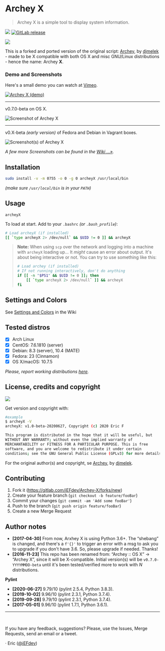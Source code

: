 # Archey X

> Archey X is a simple tool to display system information.

[![][masterBadge]][master] [![GitLab release][latestBadge]][latest]

![][pythonVersion]


This is a forked and ported version of the original script: [Archey][dja], by [djmelek][djm] - made to be X compatible with both OS X and misc GNU/Linux distributions - hence the name: Archey **X**.


### Demo and Screenshots

Here's a small demo you can watch at [Vimeo][vimeo].

[![][vimeo_poster]][vimeo]

- - -

v0.7.0-beta on OS X.

![][scrap]

- - -

v0.X-beta _(early version)_ of Fedora and Debian in Vagrant boxes.

![][x2]

_A few more Screenshots can be found in the [Wiki …»][scraps]._


## Installation

```bash
sudo install -v -m 0755 -o 0 -g 0 archeyX /usr/local/bin
```

_(make sure `/usr/local/bin` is in your `PATH`)_


## Usage

    archeyX

To load at start. Add to your `.bashrc` _(or `.bash_profile`)_:

```bash
# Load archeyX (if installed)
[[ `type archeyX 2> /dev/null` && $UID != 0 ]] && archeyX
```

> **Note:** When using `scp` over the network and logging into a machine with `archeyX` loading up... It _might_ cause an error about output. It's about being interactive or not. You can try to use something like this:
>
> ```bash
> # Load archey (if installed)
> # If not running interactively, don't do anything
> if [[ -n "$PS1" && $UID != 0 ]]; then
>     [[ `type archeyX 2> /dev/null` ]] && archeyX
> fi
> ```


## Settings and Colors

See [Settings and Colors][prefs] in the Wiki


## Tested distros

- [x] Arch Linux
- [x] CentOS: 7.6.1810 (server)
- [x] Debian: 8.3 (server), 10.4 (MATE)
- [x] Fedora: 23 (Cinnamon)
- [x] OS X/macOS: 10.7.5

_Please, report working distributions [here][iss1]._


## License, credits and copyright

![][licenseBadge]

Get version and copyright with:

```bash
#example
$ archeyX -V
archeyX: v1.0-beta-20200627, Copyright (c) 2020 Eric F

This program is distributed in the hope that it will be useful, but
WITHOUT ANY WARRANTY; without even the implied warranty of
MERCHANTABILITY or FITNESS FOR A PARTICULAR PURPOSE. This is free
software, and you are welcome to redistribute it under certain
conditions; see the GNU General Public License (GPLv3) for more details.
```

For the original author(s) and copyright, se [Archey][dja], by [djmelek][djm].


## Contributing

1. Fork it (<https://gitlab.com/iEFdev/Archey-X/forks/new>)
2. Create your feature branch (`git checkout -b feature/fooBar`)
3. Commit your changes (`git commit -am 'Add some fooBar'`)
4. Push to the branch (`git push origin feature/fooBar`)
5. Create a new Merge Request


## Author notes

-	**[2017-04-30]** From now, Arxhey X is using Python 3.6+. The “shebang” is changed, and there's a `f'{}'` to trigger an error with a msg to ask you to upgrade if you don't have 3.6. So, please upgrade if needed. Thanks!
-	**[2016-11-23]** This repo has been renamed from: “Archey :: OS X” -> “Archey X”, since it will be X-compatible. Initial version(s) will be `v0.7.0-YYYYMMDD-beta` until it's been tested/verified more to work with _N_ distributions.

**Pylint**

-	**[2020-06-27]** 9.79/10 (pylint 2.5.4, Python 3.8.3).
-	**[2019-10-02]** 9.96/10 (pylint 2.3.1, Python 3.7.4).
-	**[2019-09-28]** 9.79/10 (pylint 2.3.1, Python 3.7.4).
-	**[2017-05-01]** 9.96/10 (pylint 1.7.1, Python 3.6.1).

- - -

 

If you have any feedback, suggestions? Please, use the Issues, Merge Requests, send an email or a tweet.

· Eric ([@iEFdev][twitter])

<!-- Markdown: link & image dfn's -->
[pythonVersion]: https://img.shields.io/badge/Python-%3E%3D_3.6-FAC826.svg?style=plastic&colorA=3D75AD
[licenseBadge]: https://img.shields.io/badge/license-GPL--3.0-orange.svg?style=plastic
[masterBadge]: https://img.shields.io/badge/master-v1.0--beta-778899.svg?style=plastic
[latestBadge]: https://img.shields.io/badge/latest-v0.9.0-blue.svg?style=plastic
[latest]: https://gitlab.com/iEFdev/Archey-X/tags/ "Tags"
[master]: https://gitlab.com/iEFdev/Archey-X/ "Master"
[dja]: https://github.com/djmelik/archey "Archey"
[djm]: https://github.com/djmelik "Melik Manukyan"
[vimeo]: https://vimeo.com/217440806 "Archey X (demo)"
[vimeo_poster]: https://gitlab.com/iEFdev/Archey-X/raw/main/images/vimeo_poster.png "Archey X (demo)"
[scrap]: https://gitlab.com/iEFdev/Archey-X/raw/main/images/screenshot.png "Screenshot of Archey X"
[scraps]: https://gitlab.com/iEFdev/Archey-X/wikis/Screenshots "More Screenshots"
[x2]: https://gitlab.com/iEFdev/Archey-X/wikis/_Images/screenshot_x2.png "Screenshot(s) of Archey X"
[myterm]: https://gitlab.com/iEFdev/myTerm "My Terminal theme"
[about]: https://gitlab.com/iEFdev/Archey-X/wikis/About "About Archey X"
[credits]: https://gitlab.com/iEFdev/Archey-X/wikis/Credits "Credits and copyright"
[prefs]: https://gitlab.com/iEFdev/Archey-X/wikis/Settings-and-Colors "Settings and Colors"
[iss1]: https://gitlab.com/iEFdev/Archey-X/issues/1 "#1 - Verify distributions"
[twitter]: https://twitter.com/iEFdev
